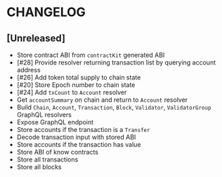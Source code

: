 # CHANGELOG

## [Unreleased]

* Store contract ABI from `contractKit` generated ABI
* [#28] Provide resolver returning transaction list by querying account address
* [#26] Add token total supply to chain state
* [#20] Store Epoch number to chain state
* [#24] Add `txCount` to `Account` resolver
* Get `accountSummary` on chain and return to `Account` resolver
* Build `Chain`, `Account`, `Transaction`, `Block`, `Validator`, `ValidatorGroup` GraphQL resolvers
* Expose GraphQL endpoint
* Store accounts if the transaction is a `Transfer`
* Decode transaction input with stored ABI
* Store accounts if the transaction has value
* Store ABI of know contracts
* Store all transactions
* Store all blocks